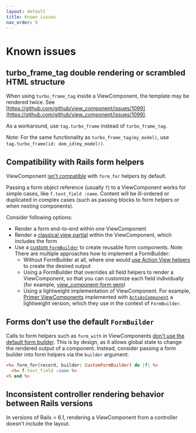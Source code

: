 ```yaml
---
layout: default
title: Known issues
nav_order: 9
---
```


# Known issues

## turbo_frame_tag double rendering or scrambled HTML structure

When using `turbo_frame_tag` inside a ViewComponent, the template may be rendered twice. See [https://github.com/github/view_component/issues/1099](https://github.com/github/view_component/issues/1099).

As a workaround, use `tag.turbo_frame` instead of `turbo_frame_tag`.

Note: For the same functionality as `turbo_frame_tag(my_model)`, use `tag.turbo_frame(id: dom_id(my_model))`.

## Compatibility with Rails form helpers

ViewComponent [isn't compatible](https://github.com/viewcomponent/view_component/issues/241) with `form_for` helpers by default.

Passing a form object reference (usually `f`) to a ViewComponent works for simple cases, like `f.text_field :name`.
Content will be ill-ordered or duplicated in complex cases (such as passing blocks to form helpers or when nesting components).

Consider following options:

- Render a form end-to-end within one ViewComponent
- Render a [classical view partial](https://guides.rubyonrails.org/layouts_and_rendering.html#using-partials) within the ViewComponent, which includes the form
- Use a [custom `FormBuilder`](https://guides.rubyonrails.org/form_helpers.html#customizing-form-builders) to create reusable form components.
  Note: There are multiple approaches how to implement a FormBuilder:
  - Without FormBuilder at all, where one would [use Action View helpers](https://api.rubyonrails.org/classes/ActionView/Helpers/FormBuilder.html) to create the desired output
  - Using a FormBuilder that overrides all field helpers to render a ViewComponent, so that you can customize each field individually (for example, [view_component-form gem](https://github.com/pantographe/view_component-form))
  - Using a lightweight implementation of ViewComponent. For example, [Primer ViewComponents](https://github.com/primer/view_components) implemented with [`ActsAsComponent`](https://github.com/primer/view_components/blob/main/lib/primer/forms/acts_as_component.rb) a lightweight version, which they use in the context of `FormBuilder`.

## Forms don't use the default `FormBuilder`

Calls to form helpers such as `form_with` in ViewComponents [don't use the default form builder](https://github.com/viewcomponent/view_component/pull/1090#issue-753331927). This is by design, as it allows global state to change the rendered output of a component. Instead, consider passing a form builder into form helpers via the `builder` argument:

```html.erb
<%= form_for(record, builder: CustomFormBuilder) do |f| %>
  <%= f.text_field :name %>
<% end %>
```

## Inconsistent controller rendering behavior between Rails versions

In versions of Rails < 6.1, rendering a ViewComponent from a controller doesn't include the layout.
